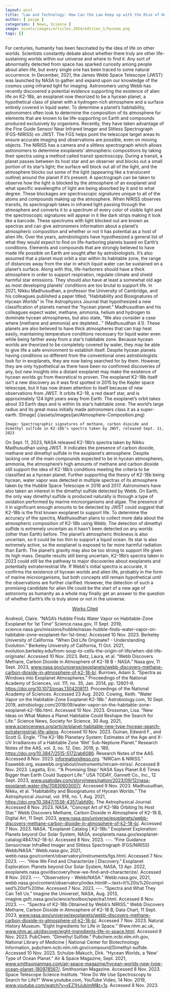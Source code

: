 ```yaml
---
layout: post
title: "Law and Technology: How Can the Law Keep up with the Rise of Deepfakes and AI?"
author: [ paige ]
categories: [ News, Science ]
image: assets/images/articles_2024/edition_1/hycean.png
tags: []
---
```

For centuries, humanity has been fascinated by the idea of life on other worlds. Scientists constantly debate about whether there truly are other life-sustaining worlds within our universe and where to find it. Any sort of abnormality detected from space has sparked curiosity among people about alien life, but every single one has been traced to some natural occurrence. In December, 2021, the James Webb Space Telescope (JWST) was launched by NASA to gather and expand upon our knowledge of the cosmos using infrared light for imaging. Astronomers using Webb has recently discovered a potential evidence supporting the existence of alien life on K2-18b, an exoplanet now theorized to be a hycean planet, a hypothetical class of planet with a hydrogen-rich atmosphere and a surface entirely covered in liquid water.
	To determine a planet’s habitability, astronomers often look to determine the composition of its atmosphere for elements that are known to be life-supporting on Earth and compounds produced exclusively by organisms. Recently, they have taken advantage of the Fine Guide Sensor/ Near Infrared Imager and Slitless Spectrograph (FGS-NIRISS) on JWST. The FGS helps point the telescope target areas to ensure accurate imaging and observations are possible, even on moving objects. The NIRISS has a camera and a slitless spectrograph which allows astronomers to determine exoplanets’ atmospheric compositions by taking their spectra using a method called transit spectroscopy. 
During a transit, a planet passes between its host star and an observer and blocks out a small portion of its star’s light; the surface will block out all of the light, and the atmosphere blocks out some of the light (appearing like a translucent outline) around the planet if it’s present. A spectrograph can be taken to observe how the light is blocked by the atmosphere of an exoplanet and what specific wavelengths of light are being absorbed by it and to what degree. These blockages are spectroscopic signatures unique to all of the atoms and compounds making up the atmosphere. When NIRISS observes transits, its spectrograph takes in infrared light passing through the atmosphere and converts it to a spectrum of every color of visible light and the spectroscopic signatures will appear in it like dark strips making it look like a barcode. These spectrums with light blocked out are known as spectras and can give astronomers information about a planet’s atmospheric composition and whether or not it has potential as a host of alien life.
	Over the years, astrobiologists have hypothesized a general list of what they would expect to find on life-harboring planets based on Earth’s conditions. Elements and compounds that are strongly believed to have made life possible on Earth are sought after by astrobiologists. It’s also assumed that a planet must orbit a star within its habitable zone, the range of distances away from the star in which liquid water can be sustained on a planet’s surface. Along with this, life-harborers should have a thick atmosphere in order to support respiration, regulate climate and shield harmful star emissions. They should also have at least a somewhat old age as most developing planets’ conditions are too brutal to support life. 
In 2021, Nikku Madhusudhan, a professor the University of Cambridge, and his colleagues published a paper titled, “Habitability and Biosignatures of Hycean Worlds” in The Astrophysics Journal that hypothesized a new classification of planets named the “hycean planet.” Madhusudhan and his colleagues expect water, methane, ammonia, helium and hydrogen to dominate hycean atmospheres, but also state, “We also consider a case where [methane and ammonia] are depleted…” (Madhusudhan 4.1). These planets are also believed to have thick atmospheres that can trap heat easily, maintaining temperature conditions necessary for liquid water even while being farther away from a star’s habitable zone. Because hycean worlds are theorized to be completely covered by water, they may be able to give life a safe environment to establish itself. Despite hycean planets having conditions so different from the conventional ones astrobiologists look for in exoplanets, they are now being searched for by them. However, they are only hypothetical as there have been no confirmed discoveries of any, but new insights into a distant exoplanet may make the existence of hycean worlds go from theoretical to proven.
The exoplanet K2-18b itself isn’t a new discovery as it was first spotted in 2015 by the Kepler space telescope, but it has now drawn attention to itself because of new observations from JWST. It orbits K2-18, a red dwarf star, and is approximately 124 light years away from Earth. The exoplanet’s orbit takes about 33 Earth days and is within its star’s habitable zone. The world’s large radius and its great mass initially made astronomers class it as a super-earth. 
![Image] (/assets/images/jan/Atmosphere-Composition.png)

    Image: Spectrographic signatures of methane, carbon dioxide and dimethyl sulfide in K2-18b’s spectra taken by JWST, released Sept. 11, 2023 

On Sept. 11, 2023, NASA released K2-18b’s spectra taken by Nikku Madhusudhan using JWST. It indicates the presence of carbon dioxide, methane and dimethyl sulfide in the exoplanet’s atmosphere. Despite lacking one of the main compounds expected to be in hycean atmospheres, ammonia, the atmosphere’s high amounts of methane and carbon dioxide still support the idea of K2-18b’s conditions meeting the criteria to be classified as a hycean planet. Further supporting the theory of K2-18b being hycean, water vapor was detected in multiple spectras of its atmosphere taken by the Hubble Space Telescope in 2016 and 2017. Astronomers have also taken an interest in the dimethyl sulfide detected by Webb. On Earth, the only way dimethyl sulfide is produced naturally is through a type of oxidation performed by marine microorganisms and algae. The presence of it in significant enough amounts to be detected by JWST could suggest that K2-18b is the first known exoplanet to support life.
To determine the accuracy of the spectra, Madhusudhan plans to collect more data about the atmospheric composition of K2-18b using Webb. The detection of dimethyl sulfide is extremely uncertain as it hasn’t been detected on any worlds (other than Earth) before. The planet’s atmospheric thickness is also uncertain, so it could be too thin to support a liquid ocean. Its star is also extremely active, so the exoplanet is exposed to far more harmful radiation than Earth. The planet’s gravity may also be too strong to support life given its high mass. 
Despite results still being uncertain, K2-18b’s spectra taken in 2023 could still be the pathway to major discoveries about exoplanets and potentially extraterrestrial life. If Webb's initial spectra is accurate, it confirms the existence of hycean worlds and alien life, probably in the form of marine microorganisms, but both concepts still remain hypothetical until the observations are further clarified. However, the detection of such a promising candidate for alien life could be the start of a new age of astronomy as humanity as a whole may finally get an answer to the question of whether Earth’s life is truly alone or not in the universe. 

<center> <u> Works Cited</u></center>

Andreoli, Claire. “NASA’s Hubble Finds Water Vapor on Habitable-Zone Exoplanet for 1st Time” Science.nasa.gov, 11 Sept. 2019, science.nasa.gov/missions/hubble/nasas-hubble-finds-water-vapor-on-habitable-zone-exoplanet-for-1st-time/. Accessed 10 Nov. 2023.
Berkeley University of California. “When Did Life Originate? - Understanding Evolution.” Berkeley University of California, 11 Oct. 2021, evolution.berkeley.edu/from-soup-to-cells-the-origin-of-life/when-did-life-originate/. Accessed 10 Nov. 2023.
Betz, Laura, et al. “Webb Discovers Methane, Carbon Dioxide in Atmosphere of K2-18 B - NASA.” Nasa.gov, 11 Sept. 2023, www.nasa.gov/universe/exoplanets/webb-discovers-methane-carbon-dioxide-in-atmosphere-of-k2-18-b/.
Burrows, Adam S. “Spectra as Windows into Exoplanet Atmospheres.” Proceedings of the National Academy of Sciences, vol. 111, no. 35, Jan. 2014, pp. 12601–9, https://doi.org/10.1073/pnas.1304208111. Proceedings of the National Academy of Sciences. Accessed 23 Aug. 2020.
Cowing, Keith. “Water Vapor on the Habitable-Zone Exoplanet K2-18b.” Astrobiology.com, 10 Sept. 2019, astrobiology.com/2019/09/water-vapor-on-the-habitable-zone-exoplanet-k2-18b.html. Accessed 10 Nov. 2023.
Grossman, Lisa. “New Ideas on What Makes a Planet Habitable Could Reshape the Search for Life.” Science News, Society for Science, 30 Aug. 2021, www.sciencenews.org/article/planet-habitable-new-type-hycean-search-extraterrestrial-life-aliens. Accessed 10 Nov. 2023.
Guinan, Edward F., and Scott G. Engle. “The K2-18b Planetary System: Estimates of the Age and X-UV Irradiances of a Habitable Zone ‘Wet’ Sub-Neptune Planet.” Research Notes of the AAS, vol. 3, no. 12, Dec. 2019, p. 189, https://doi.org/10.3847/2515-5172/ab6086. Research Notes of the AAS. Accessed 8 Nov. 2023.
information@eso.org. “NIRCam & NIRISS.” Esawebb.org, esawebb.org/about/instruments/nircam-niriss/. Accessed 8 Nov. 2023.
Lagatta, Eric. “‘A Promising Step:’ NASA Says Planet 8.6 Times Bigger than Earth Could Support Life.” USA TODAY, Gannett Co., Inc., 12 Sept. 2023, www.usatoday.com/story/news/nation/2023/09/12/nasa-exoplanet-water-life/70830603007/. Accessed 9 Nov. 2023.
Madhusudhan, Nikku, et al. “Habitability and Biosignatures of Hycean Worlds.” The Astrophysical Journal, vol. 918, no. 1, Aug. 2021, https://doi.org/10.3847/1538-4357/abfd9c. The Astrophysical Journal. Accessed 8 Nov. 2023.
NASA. “Concept Art of K2-18b Orbiting Its Host Star.” Webb Discovers Methane, Carbon Dioxide in Atmosphere of K2-18 B, Digital Art, 11 Sept. 2023, www.nasa.gov/universe/exoplanets/webb-discovers-methane-carbon-dioxide-in-atmosphere-of-k2-18-b/. Accessed 7 Nov. 2023.
NASA. “Exoplanet Catalog | K2-18b.” Exoplanet Exploration: Planets beyond Our Solar System, NASA, exoplanets.nasa.gov/exoplanet-catalog/4847/k2-18-b/. Accessed 8 Nov. 2023.
---. “Fine Guidance Sensor/near InfraRed Imager and Slitless Spectrograph (FGS/NIRISS) Webb/NASA.” Webb.nasa.gov, 2021, webb.nasa.gov/content/observatory/instruments/fgs.html. Accessed 7 Nov. 2023.
---. “How We Find and Characterize | Discovery.” Exoplanet Exploration: Planets beyond Our Solar System, NASA, 13 Apr. 2022, exoplanets.nasa.gov/discovery/how-we-find-and-characterize/. Accessed 8 Nov. 2023.
---. “Observatory - Webb/NASA.” Webb.nasa.gov, 2021, webb.nasa.gov/content/observatory/index.html#:~:text=It%20is%20comprised%20of%20the. Accessed 7 Nov. 2023.
---. “Spectra and What They Can Tell Us.” Imagine the Universe!, NASA, Aug. 2013, imagine.gsfc.nasa.gov/science/toolbox/spectra1.html. Accessed 8 Nov. 2023.
---. “Spectra of K2-18b Obtained by Webb’s NIRISS.” Webb Discovers Methane, Carbon Dioxide in Atmosphere of K2-18 B, Data Chart, 11 Sept. 2023, www.nasa.gov/universe/exoplanets/webb-discovers-methane-carbon-dioxide-in-atmosphere-of-k2-18-b/. Accessed 7 Nov. 2023.
Natural History Museum. “Eight Ingredients for Life in Space.” Www.nhm.ac.uk, www.nhm.ac.uk/discover/eight-ingredients-life-in-space.html. Accessed 8 Nov. 2023.
PubChem. “Dimethyl Sulfide.” Pubchem.ncbi.nlm.nih.gov, National Library of Medicine | National Center for Biotechnology Information, pubchem.ncbi.nlm.nih.gov/compound/Dimethyl-sulfide. Accessed 10 Nov. 2023.
Schulze-Makuch, Dirk. “Hycean Worlds, a ‘New’ Type of Ocean Planet.” Air & Space Magazine, Sept. 2021, www.smithsonianmag.com/air-space-magazine/hycean-worlds-new-type-ocean-planet-180978567/. Smithsonian Magazine. Accessed 8 Nov. 2023.
Space Telescope Science Institute. “How Do We Use Spectroscopy to Search for Life?” Www.youtube.com, YouTube Video, 14 Nov. 2019, www.youtube.com/watch?v=vEZ1HJubimM&t=1s. Accessed 8 Nov. 2023.